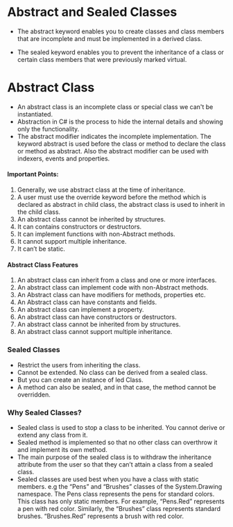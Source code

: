 # Abstract and Sealed Classes

* The abstract keyword enables you to create classes and class members that are incomplete and must be implemented in a derived class.

* The sealed keyword enables you to prevent the inheritance of a class or certain class members that were previously marked virtual.


# Abstract Class
* An abstract class is an incomplete class or special class we can't be instantiated.
* Abstraction in C# is the process to hide the internal details and showing only the functionality. 
* The abstract modifier indicates the incomplete implementation. The keyword abstract is used before the class or method to declare the class or method as abstract. Also the abstract modifier can be used with indexers, events and properties.

#### Important Points:
1. Generally, we use abstract class at the time of inheritance.
1. A user must use the override keyword before the method which is declared as abstract in child class, the abstract class is used to inherit in the child class.
1. An abstract class cannot be inherited by structures.
1. It can contains constructors or destructors.
1. It can implement functions with non-Abstract methods.
1. It cannot support multiple inheritance.
1. It can’t be static.

#### Abstract Class Features
1. An abstract class can inherit from a class and one or more interfaces.
1. An abstract class can implement code with non-Abstract methods.
1. An Abstract class can have modifiers for methods, properties etc.
1. An Abstract class can have constants and fields.
1. An abstract class can implement a property.
1. An abstract class can have constructors or destructors.
1. An abstract class cannot be inherited from by structures.
1. An abstract class cannot support multiple inheritance.



### Sealed Classes
* Restrict the users from inheriting the class. 
* Cannot be extended. No class can be derived from a sealed class.
* But you can create an instance of led Class.
* A method can also be sealed, and in that case, the method cannot be overridden.


### Why Sealed Classes?
* Sealed class is used to stop a class to be inherited. You cannot derive or extend any class from it.
* Sealed method is implemented so that no other class can overthrow it and implement its own method.
* The main purpose of the sealed class is to withdraw the inheritance attribute from the user so that they can’t attain a class from a sealed class. 
* Sealed classes are used best when you have a class with static members.
e.g the “Pens” and “Brushes” classes of the System.Drawing namespace. The Pens class represents the pens for standard colors. This class has only static members. For example, “Pens.Red” represents a pen with red color. Similarly, the “Brushes” class represents standard brushes. “Brushes.Red” represents a brush with red color. 

